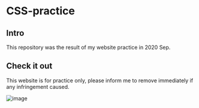 # CSS-practice

## Intro
This repository was the result of my website practice in 2020 Sep.


## Check it out
This website is for practice only, 
please inform me to remove immediately if any infringement caused.


![image](https://github.com/vivianafu/CSS-practice/blob/master/previewww.jpg)
